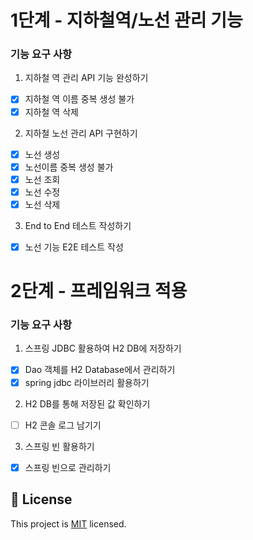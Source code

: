 
# 1단계 - 지하철역/노선 관리 기능
### 기능 요구 사항
1. 지하철 역 관리 API 기능 완성하기
- [x] 지하철 역 이름 중복 생성 불가
- [x] 지하철 역 삭제
2. 지하철 노선 관리 API 구현하기
- [x] 노선 생성
- [x] 노선이름 중복 생성 불가
- [x] 노선 조회
- [x] 노선 수정
- [x] 노선 삭제
3. End to End 테스트 작성하기
- [x] 노선 기능 E2E 테스트 작성

# 2단계 - 프레임워크 적용
### 기능 요구 사항
1. 스프링 JDBC 활용하여 H2 DB에 저장하기
- [x] Dao 객체를 H2 Database에서 관리하기
- [x] spring jdbc 라이브러리 활용하기
2. H2 DB를 통해 저장된 값 확인하기
- [ ] H2 콘솔 로그 남기기
3. 스프링 빈 활용하기
- [x] 스프링 빈으로 관리하기

## 📝 License

This project is [MIT](https://github.com/woowacourse/atdd-subway-map/blob/master/LICENSE) licensed.
